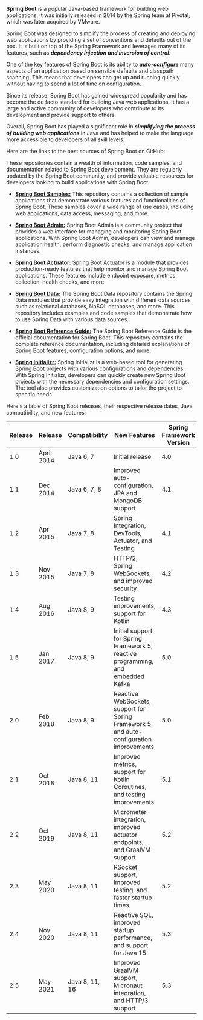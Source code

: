 **Spring Boot** is a popular Java-based framework for building web applications. It was initially released in 2014 by the Spring team at Pivotal, which was later acquired by VMware.

Spring Boot was designed to simplify the process of creating and deploying web applications by providing a set of conventions and defaults out of the box. It is built on top of the Spring Framework and leverages many of its features, such as ***dependency injection and inversion of control***.

One of the key features of Spring Boot is its ability to ***auto-configure*** many aspects of an application based on sensible defaults and classpath scanning. This means that developers can get up and running quickly without having to spend a lot of time on configuration.

Since its release, Spring Boot has gained widespread popularity and has become the de facto standard for building Java web applications. It has a large and active community of developers who contribute to its development and provide support to others.

Overall, Spring Boot has played a significant role in ***simplifying the process of building web applications*** in Java and has helped to make the language more accessible to developers of all skill levels.

Here are the links to the best sources of Spring Boot on GitHub:

These repositories contain a wealth of information, code samples, and documentation related to Spring Boot development. They are regularly updated by the Spring Boot community, and provide valuable resources for developers looking to build applications with Spring Boot.

* **[Spring Boot Samples:](https://github.com/spring-projects/spring-boot/tree/main/spring-boot-samples)**
This repository contains a collection of sample applications that demonstrate various features and functionalities of Spring Boot. These samples cover a wide range of use cases, including web applications, data access, messaging, and more.

* **[Spring Boot Admin:](https://github.com/codecentric/spring-boot-admin)**
Spring Boot Admin is a community project that provides a web interface for managing and monitoring Spring Boot applications. With Spring Boot Admin, developers can view and manage application health, perform diagnostic checks, and manage application instances.

* **[Spring Boot Actuator:](https://github.com/spring-projects/spring-boot/tree/main/spring-boot-project/spring-boot-actuator)**
Spring Boot Actuator is a module that provides production-ready features that help monitor and manage Spring Boot applications. These features include endpoint exposure, metrics collection, health checks, and more.

* **[Spring Boot Data:](https://github.com/spring-projects/spring-data-examples)**
The Spring Boot Data repository contains the Spring Data modules that provide easy integration with different data sources such as relational databases, NoSQL databases, and more. This repository includes examples and code samples that demonstrate how to use Spring Data with various data sources.

* **[Spring Boot Reference Guide:](https://github.com/spring-projects/spring-boot-reference-guide)**
The Spring Boot Reference Guide is the official documentation for Spring Boot. This repository contains the complete reference documentation, including detailed explanations of Spring Boot features, configuration options, and more.

* **[Spring Initializr:](https://github.com/spring-io/initializr)**
Spring Initializr is a web-based tool for generating Spring Boot projects with various configurations and dependencies. With Spring Initializr, developers can quickly create new Spring Boot projects with the necessary dependencies and configuration settings. The tool also provides customization options to tailor the project to specific needs.


Here's a table of Spring Boot releases, their respective release dates, Java compatibility, and new features:

|Release |Release 	| Compatibility	|New Features|Spring Framework Version|
| --- | --- | --- | --- | --- |
|1.0	|April 2014	|Java 6, 7		|Initial release                                                                         |4.0|
|1.1	|Dec 2014	|Java 6, 7, 8	|Improved auto-configuration, JPA and MongoDB support                                    |4.1|
|1.2	|Apr 2015	|Java 7, 8		|Spring Integration, DevTools, Actuator, and Testing                                     |4.1|
|1.3	|Nov 2015	|Java 7, 8		|HTTP/2, Spring WebSockets, and improved security                                        |4.2|
|1.4	|Aug 2016	|Java 8, 9		|Testing improvements, support for Kotlin                                                |4.3|
|1.5	|Jan 2017	|Java 8, 9		|Initial support for Spring Framework 5, reactive programming, and embedded Kafka        |5.0|
|2.0	|Feb 2018	|Java 8, 9		|Reactive WebSockets, support for Spring Framework 5, and auto-configuration improvements|5.0|
|2.1	|Oct 2018	|Java 8, 11		|Improved metrics, support for Kotlin Coroutines, and testing improvements               |5.1|
|2.2	|Oct 2019	|Java 8, 11		|Micrometer integration, improved actuator endpoints, and GraalVM support                |5.2|
|2.3	|May 2020	|Java 8, 11		|RSocket support, improved testing, and faster startup times                             |5.2|
|2.4	|Nov 2020	|Java 8, 11		|Reactive SQL, improved startup performance, and support for Java 15                     |5.3|
|2.5	|May 2021	|Java 8, 11, 16	|Improved GraalVM support, Micronaut integration, and HTTP/3 support					 |5.3|
